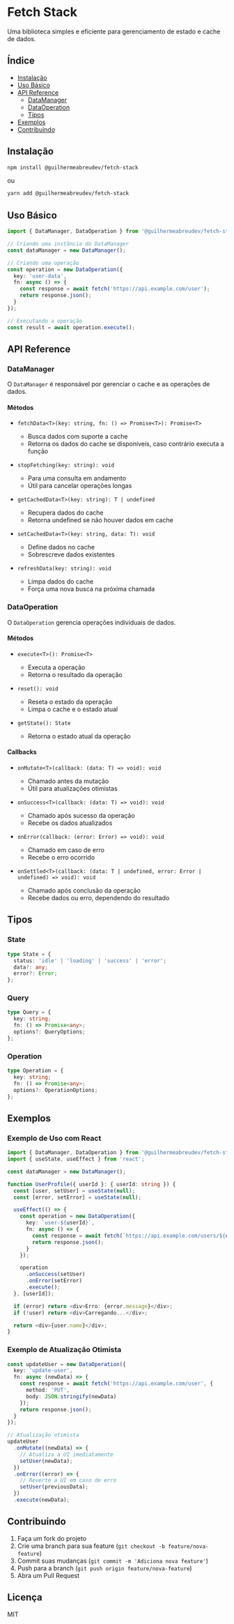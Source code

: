 # Fetch Stack

Uma biblioteca simples e eficiente para gerenciamento de estado e cache de dados.

## Índice

- [Instalação](#instalação)
- [Uso Básico](#uso-básico)
- [API Reference](#api-reference)
  - [DataManager](#datamanager)
  - [DataOperation](#dataoperation)
  - [Tipos](#tipos)
- [Exemplos](#exemplos)
- [Contribuindo](#contribuindo)

## Instalação

```bash
npm install @guilhermeabreudev/fetch-stack
```

ou

```bash
yarn add @guilhermeabreudev/fetch-stack
```

## Uso Básico

```typescript
import { DataManager, DataOperation } from '@guilhermeabreudev/fetch-stack';

// Criando uma instância do DataManager
const dataManager = new DataManager();

// Criando uma operação
const operation = new DataOperation({
  key: 'user-data',
  fn: async () => {
    const response = await fetch('https://api.example.com/user');
    return response.json();
  }
});

// Executando a operação
const result = await operation.execute();
```

## API Reference

### DataManager

O `DataManager` é responsável por gerenciar o cache e as operações de dados.

#### Métodos

- `fetchData<T>(key: string, fn: () => Promise<T>): Promise<T>`
  - Busca dados com suporte a cache
  - Retorna os dados do cache se disponíveis, caso contrário executa a função

- `stopFetching(key: string): void`
  - Para uma consulta em andamento
  - Útil para cancelar operações longas

- `getCachedData<T>(key: string): T | undefined`
  - Recupera dados do cache
  - Retorna undefined se não houver dados em cache

- `setCachedData<T>(key: string, data: T): void`
  - Define dados no cache
  - Sobrescreve dados existentes

- `refreshData(key: string): void`
  - Limpa dados do cache
  - Força uma nova busca na próxima chamada

### DataOperation

O `DataOperation` gerencia operações individuais de dados.

#### Métodos

- `execute<T>(): Promise<T>`
  - Executa a operação
  - Retorna o resultado da operação

- `reset(): void`
  - Reseta o estado da operação
  - Limpa o cache e o estado atual

- `getState(): State`
  - Retorna o estado atual da operação

#### Callbacks

- `onMutate<T>(callback: (data: T) => void): void`
  - Chamado antes da mutação
  - Útil para atualizações otimistas

- `onSuccess<T>(callback: (data: T) => void): void`
  - Chamado após sucesso da operação
  - Recebe os dados atualizados

- `onError(callback: (error: Error) => void): void`
  - Chamado em caso de erro
  - Recebe o erro ocorrido

- `onSettled<T>(callback: (data: T | undefined, error: Error | undefined) => void): void`
  - Chamado após conclusão da operação
  - Recebe dados ou erro, dependendo do resultado

## Tipos

### State

```typescript
type State = {
  status: 'idle' | 'loading' | 'success' | 'error';
  data?: any;
  error?: Error;
};
```

### Query

```typescript
type Query = {
  key: string;
  fn: () => Promise<any>;
  options?: QueryOptions;
};
```

### Operation

```typescript
type Operation = {
  key: string;
  fn: () => Promise<any>;
  options?: OperationOptions;
};
```

## Exemplos

### Exemplo de Uso com React

```typescript
import { DataManager, DataOperation } from '@guilhermeabreudev/fetch-stack';
import { useState, useEffect } from 'react';

const dataManager = new DataManager();

function UserProfile({ userId }: { userId: string }) {
  const [user, setUser] = useState(null);
  const [error, setError] = useState(null);

  useEffect(() => {
    const operation = new DataOperation({
      key: `user-${userId}`,
      fn: async () => {
        const response = await fetch(`https://api.example.com/users/${userId}`);
        return response.json();
      }
    });

    operation
      .onSuccess(setUser)
      .onError(setError)
      .execute();
  }, [userId]);

  if (error) return <div>Erro: {error.message}</div>;
  if (!user) return <div>Carregando...</div>;

  return <div>{user.name}</div>;
}
```

### Exemplo de Atualização Otimista

```typescript
const updateUser = new DataOperation({
  key: 'update-user',
  fn: async (newData) => {
    const response = await fetch('https://api.example.com/user', {
      method: 'PUT',
      body: JSON.stringify(newData)
    });
    return response.json();
  }
});

// Atualização otimista
updateUser
  .onMutate((newData) => {
    // Atualiza a UI imediatamente
    setUser(newData);
  })
  .onError((error) => {
    // Reverte a UI em caso de erro
    setUser(previousData);
  })
  .execute(newData);
```

## Contribuindo

1. Faça um fork do projeto
2. Crie uma branch para sua feature (`git checkout -b feature/nova-feature`)
3. Commit suas mudanças (`git commit -m 'Adiciona nova feature'`)
4. Push para a branch (`git push origin feature/nova-feature`)
5. Abra um Pull Request

## Licença

MIT 